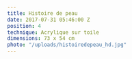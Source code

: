 ```yaml
---
title: Histoire de peau
date: 2017-07-31 05:46:00 Z
position: 4
technique: Acrylique sur toile
dimensions: 73 x 54 cm
photo: "/uploads/histoiredepeau_hd.jpg"
---
```


